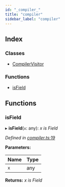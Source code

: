```yaml
---
id: "_compiler_"
title: "compiler"
sidebar_label: "compiler"
---
```


## Index

### Classes

* [CompilerVisitor](../classes/_compiler_.compilervisitor.md)

### Functions

* [isField](_compiler_.md#isfield)

## Functions

###  isField

▸ **isField**(`x`: any): *x is Field*

*Defined in [compiler.ts:19](https://github.com/kindritskyiMax/elasticmagic-js/blob/34d4703/src/compiler.ts#L19)*

**Parameters:**

Name | Type |
------ | ------ |
`x` | any |

**Returns:** *x is Field*
